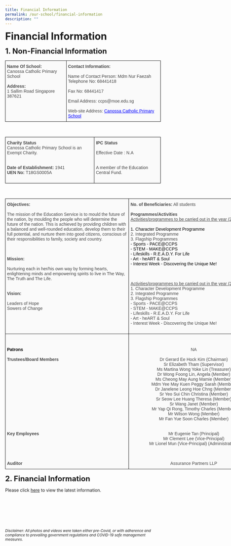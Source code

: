 ```yaml
---
title: Financial Information
permalink: /our-school/financial-information
description: ""
---
```

**<font size=6>Financial Information</font>**

**<font size=5>1. Non-Financial Information</font>**

<table style="border-collapse:collapse;border-spacing:0" class="tg"><thead><tr><td style="background-color:#FAFAFA;border-color:black;border-style:solid;border-width:1px;color:#454545;font-family:Arial, sans-serif;font-size:14px;overflow:hidden;padding:10px 5px;text-align:left;vertical-align:top;word-break:normal"><span style="font-weight:bold">Name Of School:</span><br><span style="color:#454545">Canossa Catholic Primary School</span><br><br><span style="font-weight:bold">Address:</span><br><span style="color:#454545">1 Sallim Road Singapore 387621</span></td><td style="background-color:#FAFAFA;border-color:black;border-style:solid;border-width:1px;color:#454545;font-family:Arial, sans-serif;font-size:14px;overflow:hidden;padding:10px 5px;text-align:left;vertical-align:top;word-break:normal"><span style="font-weight:bold">Contact Information: </span><br><br><span style="color:#454545">Name</span> of Contact Person: Mdm Nur Faezah<br><span style="color:#454545">Telephone No: </span>68441418<br><br><span style="color:#454545">Fax No: 68441417</span><br><br><span style="color:#454545">Email Address: ccps@moe.edu.sg</span><br><br><span style="color:#454545">Web-site Address: </span><a href="https://staging.d2nutevx25vdua.amplifyapp.com/" target="_blank" rel="noopener noreferrer"><span style="text-decoration:underline;color:blue">Canossa Catholic Primary School</span></a></td></tr></thead></table>

<br>

<table style="border-collapse:collapse;border-spacing:0" class="tg"><thead><tr><td style="background-color:#FAFAFA;border-color:black;border-style:solid;border-width:1px;color:#454545;font-family:Arial, sans-serif;font-size:14px;overflow:hidden;padding:10px 5px;text-align:left;vertical-align:top;word-break:normal"><span style="font-weight:bold">Charity Status</span><br>Canossa Catholic Primary School is an Exempt Charity.<br><br><br><span style="font-weight:bold">Date of Establishment:</span> <span style="color:#454545">1941</span><br><span style="font-weight:bold">UEN No:</span> <span style="color:#454545">T18GS0005A  </span><br></td><td style="background-color:#FAFAFA;border-color:black;border-style:solid;border-width:1px;color:#454545;font-family:Arial, sans-serif;font-size:14px;overflow:hidden;padding:10px 5px;text-align:left;vertical-align:top;word-break:normal"><span style="font-weight:bold">IPC Status </span>                                                                                                                   <br><br>Effective Date : N.A<br><br><br><span style="color:#454545">A member of the Education Central Fund.   </span><br><br></td></tr></thead></table>

<br>

<table style="border-collapse:collapse;border-spacing:0;table-layout: fixed; width: 822px" class="tg"><colgroup><col style="width: 401px"><col style="width: 421px"></colgroup><thead><tr><th style="background-color:#FAFAFA;border-color:#000000;border-style:solid;border-width:1px;color:#454545;font-family:Arial, sans-serif;font-size:14px;font-weight:normal;overflow:hidden;padding:10px 5px;text-align:left;vertical-align:top;word-break:normal"><span style="font-weight:bold">Objectives:</span><br><br>The mission of the Education Service is to mould the future of the nation, by moulding the people who will determine the future of the nation. This is achieved by providing children with a balanced and well-rounded education, develop them to their full potential, and nurture them into good citizens, conscious of their responsibilities to family, society and country.<br><br><br><br><span style="font-weight:bold">Mission:</span><br><br>Nurturing each in her/his own way by forming hearts, enlightening minds and empowering spirits to live in The Way, The Truth and The Life.<br><br><br><span style="font-weight:bold">Vision:</span><br><br><span style="color:#454545">Leaders of Hope</span><br><span style="color:#454545">Sowers of Change</span><br><br><br><br><br></th><th style="background-color:#FAFAFA;border-color:#000000;border-style:solid;border-width:1px;color:#454545;font-family:Arial, sans-serif;font-size:14px;font-weight:normal;overflow:hidden;padding:10px 5px;text-align:left;vertical-align:top;word-break:normal"><span style="font-weight:bold">No. of Beneficiaries:</span> All students<br><br><span style="font-weight:bold">Programmes/Activities</span><br><span style="text-decoration:underline">Activities/programmes to be carried out in the year (2021)</span><br><br><span style="color:#000">1. Character Development Programme</span><br>2. Integrated Programme<br>3. Flagship Programmes <br><span style="color:#000">- Sports - PACE@CCPS    </span><br><span style="color:#000">- STEM - MAKE@CCPS</span><br><span style="color:#000">- Lifeskills - R.E.A.D.Y. For Life</span><br><span style="color:#000">- Art - heART &amp; Soul</span><br><span style="color:#000">- Interest Week - Discovering the Unique Me!</span><br><br><br><br><span style="text-decoration:underline">Activities/programmes to be carried out in the year (2022)</span><br>1. Character Development Programme<br>2. Integrated Programme<br>3. Flagship Programmes <br>- Sports - PACE@CCPS    <br>- STEM - MAKE@CCPS<br>- Lifeskills - R.E.A.D.Y. For Life<br>- Art - heART &amp; Soul<br>- Interest Week - Discovering the Unique Me!<br><br></th></tr></thead><tbody><tr><td style="background-color:#FAFAFA;border-color:#000000;border-style:solid;border-width:1px;color:#454545;font-family:Arial, sans-serif;font-size:14px;overflow:hidden;padding:10px 5px;text-align:left;vertical-align:top;word-break:normal"><br><br><span style="font-weight:bold;color:black">Patrons                                  </span><br><br><span style="font-weight:bold">Trustees/Board Members        </span><br><br><br><br>   <br><br><br><br><br><br><br><br><br><br><br><span style="font-weight:bold">Key Employees                          </span><br>   <br><br><br><br><br><span style="font-weight:bold">Auditor                                          </span><br></td><td style="background-color:#FAFAFA;border-color:#000000;border-style:solid;border-width:1px;color:#454545;font-family:Arial, sans-serif;font-size:14px;overflow:hidden;padding:10px 5px;text-align:center;vertical-align:top;word-break:normal"><br><br>NA<br><br>Dr Gerard Ee Hock Kim (Chairman)<br>Sr Elizabeth Tham (Supervisor)<br>Ms Martina Wong Yoke Lin (Treasurer)<br>Dr Wong Foong Lin, Angela (Member)<br>Ms Cheong May Aung Mamie (Member)<br>Mdm Yee May Kuen Peggy Sarah (Member)<br>Dr Janelene Leong Hoe Chng (Member)<br>Sr Yeo Sui Chin Christina (Member)<br>Sr Seow Lee Huang Theresa (Member)<br>Sr Wang Janet (Member)<br>Mr Yap Qi Rong, Timothy Charles (Member)<br>Mr Wilson Wong (Member)<br>Mr Fan Yue Soon Charles (Member)<br><br><br>Mr Eugenie Tan (Principal)<br>Mr Clement Lee (Vice-Principal)<br>Mr Lionel Mun (Vice-Principal) (Administration)<br><br><br><br>Assurance Partners LLP<br></td></tr></tbody></table>



**<font size=5>2. Financial Information</font>**

Please click [here](https://www.moe.gov.sg/about-us/organisation-structure/fpd/financial-summary) to view the latest information.


<br><br><br><br><br><br>
<sup>_Disclaimer: All photos and videos were taken either pre-Covid, or with adherence and compliance to prevailing government regulations and COVID-19 safe management measures._</sup>